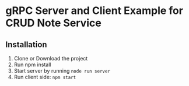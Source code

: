 # gRPC Server and Client Example for CRUD Note Service

## Installation
1. Clone or Download the project
2. Run npm install
3. Start server by running `node run server`
4. Run client side: `npm start`
